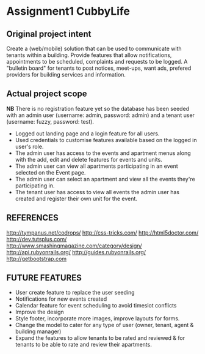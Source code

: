 # Assignment1 CubbyLife

## Original project intent
Create a (web/mobile) solution that can be used to communicate with tenants within a building.
Provide features that allow notifications, appointments to be scheduled, complaints and requests to be logged.
A "bulletin board" for tenants to post notices, meet-ups, want ads, prefered providers for building services and information.

## Actual project scope
**NB** There is no registration feature yet so the database has been seeded with an admin user (username: admin, password: admin) and a tenant user (username: fuzzy, password: test).
* Logged out landing page and a login feature for all users.
* Used credentials to customise features available based on the logged in user's role.
* The admin user has access to the events and apartment menus along with the add, edit and delete features for events and units.
* The admin user can view all apartments participating in an event selected on the Event page.
* The admin user can select an apartment and view all the events they're participating in.
* The tenant user has access to view all events the admin user has created and register their own unit for the event.

## REFERENCES
http://tympanus.net/codrops/
http://css-tricks.com/
http://html5doctor.com/
http://dev.tutsplus.com/
http://www.smashingmagazine.com/category/design/
http://api.rubyonrails.org/
http://guides.rubyonrails.org/
http://getbootstrap.com

## FUTURE FEATURES
* User create feature to replace the user seeding
* Notifications for new events created
* Calendar feature for event scheduling to avoid timeslot conflicts
* Improve the design
* Style footer, incorporate more images, improve layouts for forms.
* Change the model to cater for any type of user (owner, tenant, agent & building manager)
* Expand the features to allow tenants to be rated and reviewed & for tenants to be able to rate and review their apartments.

